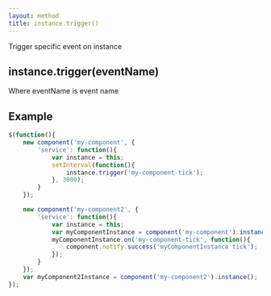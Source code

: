 ```yaml
---
layout: method
title: instance.trigger()
---
```


Trigger specific event on instance

## instance.trigger(eventName)

Where eventName is event name

## Example

```js
$(function(){
	new component('my-component', {
		'service': function(){
			var instance = this;
			setInterval(function(){
				instance.trigger('my-component-tick');
			}, 3000);
		}
	});

	new component('my-component2', {
		'service': function(){
			var instance = this;
			var myComponentInstance = component('my-component').instance();
			myComponentInstance.on('my-component-tick', function(){
				component.notify.success('myComponentInstance tick');
			});
		}
	});
	var myComponent2Instance = component('my-component2').instance();
});
```

<script>
$(function(){
	new component('my-component', {
		'service': function(){
			var instance = this;
			setInterval(function(){
				instance.trigger('my-component-tick');
			}, 3000);
		}
	});

	new component('my-component2', {
		'service': function(){
			var instance = this;
			var myComponentInstance = component('my-component').instance();
			myComponentInstance.on('my-component-tick', function(){
				component.notify.success('myComponentInstance tick');
			});
		}
	});
	var myComponent2Instance = component('my-component2').instance();
});

</script>
